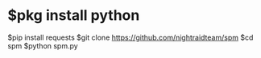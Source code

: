 # $pkg install python
$pip install requests
$git clone https://github.com/nightraidteam/spm
$cd spm
$python spm.py
